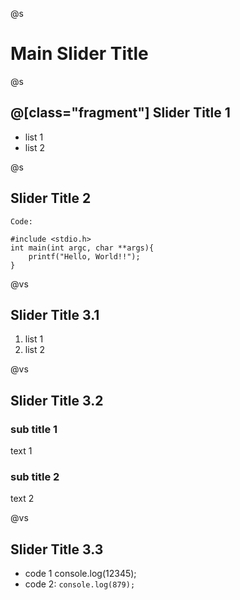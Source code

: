 @s
# Main Slider Title

@s
## @[class="fragment"] Slider Title 1

* list 1
* list 2

@s
## Slider Title 2

`Code:`

    #include <stdio.h>
    int main(int argc, char **args){
        printf("Hello, World!!");
    }

@vs
## Slider Title 3.1

1. list 1
2. list 2

@vs
## Slider Title 3.2

### sub title 1
text 1

### sub title 2
text 2

@vs
## Slider Title 3.3
* code 1
        console.log(12345);
* code 2: `console.log(879);`

